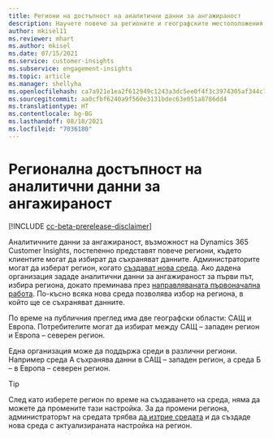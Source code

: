```yaml
---
title: Региони на достъпност на аналитични данни за ангажираност
description: Научете повече за регионите и географските местоположения, в които е внедрена услугата.
author: mkisel11
ms.reviewer: mhart
ms.author: mkisel
ms.date: 07/15/2021
ms.service: customer-insights
ms.subservice: engagement-insights
ms.topic: article
ms.manager: shellyha
ms.openlocfilehash: ca7a921e1ea2f612949c1243a3dc5ee0f4f3c3974305af344c77b870db3e00a9
ms.sourcegitcommit: aa0cfbf6240a9f560e3131bdec63e051a8786dd4
ms.translationtype: HT
ms.contentlocale: bg-BG
ms.lasthandoff: 08/10/2021
ms.locfileid: "7036180"
---
```

# <a name="regional-availability-for-engagement-insights"></a>Регионална достъпност на аналитични данни за ангажираност

[!INCLUDE [cc-beta-prerelease-disclaimer](includes/cc-beta-prerelease-disclaimer.md)]

Аналитичните данни за ангажираност, възможност на Dynamics 365 Customer Insights, постепенно представят повече региони, където клиентите могат да избират да съхраняват данните. Администраторите могат да изберат регион, когато [създават нова среда](manage-environments-workspaces.md#create-an-environment). Ако дадена организация зададе аналитични данни за ангажираност за първи път, избира региона, докато преминава през [направляваната първоначална работа](quickstart.md). По-късно всяка нова среда позволява избор на региона, в който ще се съхраняват данните.

По време на публичния преглед има две географски области: САЩ и Европа. Потребителите могат да избират между САЩ – западен регион и Европа – северен регион.

Една организация може да поддържа среди в различни региони. Например среда A съхранява данни в САЩ – западен регион, а среда Б – в Европа – северен регион.

> [!TIP]
> След като изберете регион по време на създаването на среда, няма да можете да промените тази настройка. За да промени региона, администраторът на средата трябва [да изтрие средата](manage-environments-workspaces.md#delete-an-environment) и да създаде нова среда с актуализираната настройка на регион.

